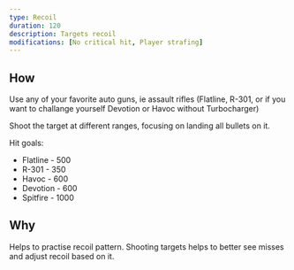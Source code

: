 ```yaml
---
type: Recoil
duration: 120
description: Targets recoil
modifications: [No critical hit, Player strafing]
---
```


## How

Use any of your favorite auto guns, ie assault rifles (Flatline, R-301, or if you want to challange yourself Devotion or Havoc without Turbocharger)

Shoot the target at different ranges, focusing on landing all bullets on it.

Hit goals:

- Flatline - 500
- R-301 - 350
- Havoc - 600
- Devotion - 600
- Spitfire - 1000

## Why

Helps to practise recoil pattern. Shooting targets helps to better see misses and adjust recoil based on it.
